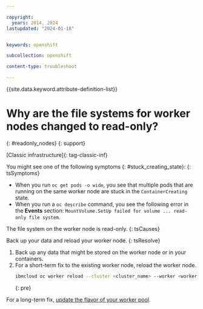 ```yaml
---

copyright: 
  years: 2014, 2024
lastupdated: "2024-01-18"


keywords: openshift

subcollection: openshift

content-type: troubleshoot

---
```



{{site.data.keyword.attribute-definition-list}}





# Why are the file systems for worker nodes changed to read-only?
{: #readonly_nodes}
{: support}

[Classic infrastructure]{: tag-classic-inf}




You might see one of the following symptoms {: #stuck_creating_state}:
{: tsSymptoms}

- When you run `oc get pods -o wide`, you see that multiple pods that are running on the same worker node are stuck in the `ContainerCreating` state.
- When you run a `oc describe` command, you see the following error in the **Events** section: `MountVolume.SetUp failed for volume ... read-only file system`.

The file system on the worker node is read-only.
{: tsCauses}

Back up your data and reload your worker node.
{: tsResolve}

1. Back up any data that might be stored on the worker node or in your containers.
2. For a short-term fix to the existing worker node, reload the worker node.
    ```sh
    ibmcloud oc worker reload --cluster <cluster_name> --worker <worker_ID>
    ```
    {: pre}

For a long-term fix, [update the flavor of your worker pool](/docs/openshift?topic=openshift-update#machine_type).








